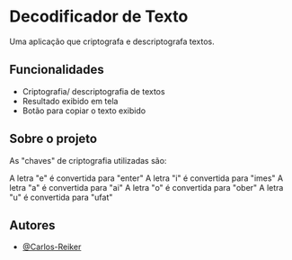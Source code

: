 # Decodificador de Texto

Uma aplicação que criptografa e descriptografa textos.


## Funcionalidades

- Criptografia/ descriptografia de textos
- Resultado exibido em tela
- Botão para copiar o texto exibido



## Sobre o projeto

As "chaves" de criptografia utilizadas são:

A letra "e" é convertida para "enter"
A letra "i" é convertida para "imes"
A letra "a" é convertida para "ai"
A letra "o" é convertida para "ober"
A letra "u" é convertida para "ufat"
## Autores

- [@Carlos-Reiker](https://github.com/Carlos-Reiker)
 
